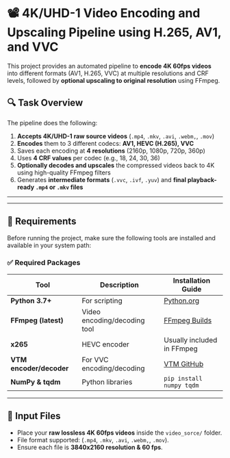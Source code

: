 # 📽️ 4K/UHD-1 Video Encoding and Upscaling Pipeline using H.265, AV1, and VVC

This project provides an automated pipeline to **encode 4K 60fps videos** into different formats (AV1, H.265, VVC) at multiple resolutions and CRF levels, followed by **optional upscaling to original resolution** using FFmpeg.

## 🔍 Task Overview

The pipeline does the following:
1. **Accepts 4K/UHD-1 raw source videos** (`.mp4`, `.mkv`, `.avi`, `.webm,`, `.mov`)
2. **Encodes** them to 3 different codecs: **AV1, HEVC (H.265), VVC**
3. Saves each encoding at **4 resolutions** (2160p, 1080p, 720p, 360p)
4. Uses **4 CRF values** per codec (e.g., 18, 24, 30, 36)
5. **Optionally decodes and upscales** the compressed videos back to 4K using high-quality FFmpeg filters
6. Generates **intermediate formats** (`.vvc`, `.ivf`, `.yuv`) and **final playback-ready `.mp4` or `.mkv` files**

---


---

## 🧰 Requirements

Before running the project, make sure the following tools are installed and available in your system path:

### ✅ Required Packages

| Tool | Description | Installation Guide |
|------|-------------|--------------------|
| **Python 3.7+** | For scripting | [Python.org](https://www.python.org/downloads/) |
| **FFmpeg (latest)** | Video encoding/decoding tool | [FFmpeg Builds](https://ffmpeg.org/download.html) |
| **x265** | HEVC encoder | Usually included in FFmpeg |
| **VTM encoder/decoder** | For VVC encoding/decoding | [VTM GitHub](https://vcgit.hhi.fraunhofer.de/jvet/VVCSoftware_VTM) |
| **NumPy & tqdm** | Python libraries | `pip install numpy tqdm` |

---

## 💾 Input Files

- Place your **raw lossless 4K 60fps videos** inside the `video_sorce/` folder.
- File format supported: (`.mp4`, `.mkv`, `.avi`, `.webm,`, `.mov`).
- Ensure each file is **3840x2160 resolution & 60 fps**.




